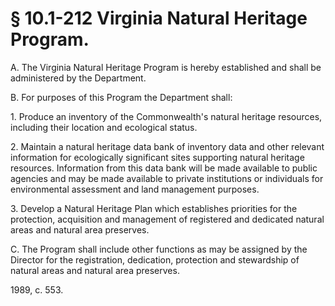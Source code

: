 # § 10.1-212 Virginia Natural Heritage Program.

<p>A. The Virginia Natural Heritage Program is hereby established and shall be administered by the Department.</p><p>B. For purposes of this Program the Department shall:</p><p>1. Produce an inventory of the Commonwealth's natural heritage resources, including their location and ecological status.</p><p>2. Maintain a natural heritage data bank of inventory data and other relevant information for ecologically significant sites supporting natural heritage resources. Information from this data bank will be made available to public agencies and may be made available to private institutions or individuals for environmental assessment and land management purposes.</p><p>3. Develop a Natural Heritage Plan which establishes priorities for the protection, acquisition and management of registered and dedicated natural areas and natural area preserves.</p><p>C. The Program shall include other functions as may be assigned by the Director for the registration, dedication, protection and stewardship of natural areas and natural area preserves.</p><p>1989, c. 553.</p>